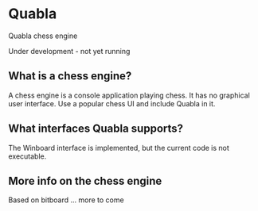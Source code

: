 # Quabla
Quabla chess engine

Under development - not yet running

## What is a chess engine?
A chess engine is a console application playing chess. It has no graphical user interface. Use a popular chess UI and include Quabla in it.

## What interfaces Quabla supports?
The Winboard interface is implemented, but the current code is not executable.

## More info on the chess engine
Based on bitboard
...
more to come
